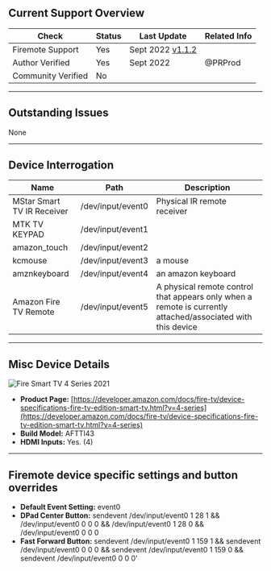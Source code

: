 ## Current Support Overview
| Check              | Status | Last Update                                                                    | Related Info |
| ------------------ |  ----  | -----------------------------------------------------------------------------  | ------------ |
| Firemote Support   | Yes    | Sept 2022 [v1.1.2](https://github.com/PRProd/HA-Firemote/releases/tag/v1.1.2)  |              |
| Author Verified    | Yes    | Sept 2022                                                                      | @PRProd      |
| Community Verified | No     |                                                                                |              |

***

## Outstanding Issues
None

***


## Device Interrogation
| Name                       | Path              | Description                 |
| -------------------------- | ----------------- | --------------------------- |
| MStar Smart TV IR Receiver | /dev/input/event0 | Physical IR remote receiver |
| MTK TV KEYPAD              | /dev/input/event1 |                             |
| amazon_touch               | /dev/input/event2 |                             |
| kcmouse                    | /dev/input/event3 | a mouse                     |
| amznkeyboard               | /dev/input/event4 | an amazon keyboard          |
| Amazon Fire TV Remote      | /dev/input/event5 | A physical remote control that appears only when a remote is currently attached/associated with this device |

***

## Misc Device Details
![Fire Smart TV 4 Series 2021](https://m.media-amazon.com/images/G/01/mobile-apps/dex/firetv/fireTV_4series.png)
 * **Product Page:** [https://developer.amazon.com/docs/fire-tv/device-specifications-fire-tv-edition-smart-tv.html?v=4-series](https://developer.amazon.com/docs/fire-tv/device-specifications-fire-tv-edition-smart-tv.html?v=4-series)
 * **Build Model:** AFTTI43
 * **HDMI Inputs:** Yes. (4)

***

## Firemote device specific settings and button overrides
 * **Default Event Setting:** event0
 * **DPad Center Button:** sendevent /dev/input/event0 1 28 1 && /dev/input/event0 0 0 0 && /dev/input/event0 1 28 0 && /dev/input/event0 0 0 0
 * **Fast Forward Button:** sendevent /dev/input/event0 1 159 1 && sendevent /dev/input/event0 0 0 0 && sendevent /dev/input/event0 1 159 0 && sendevent /dev/input/event0 0 0 0'
